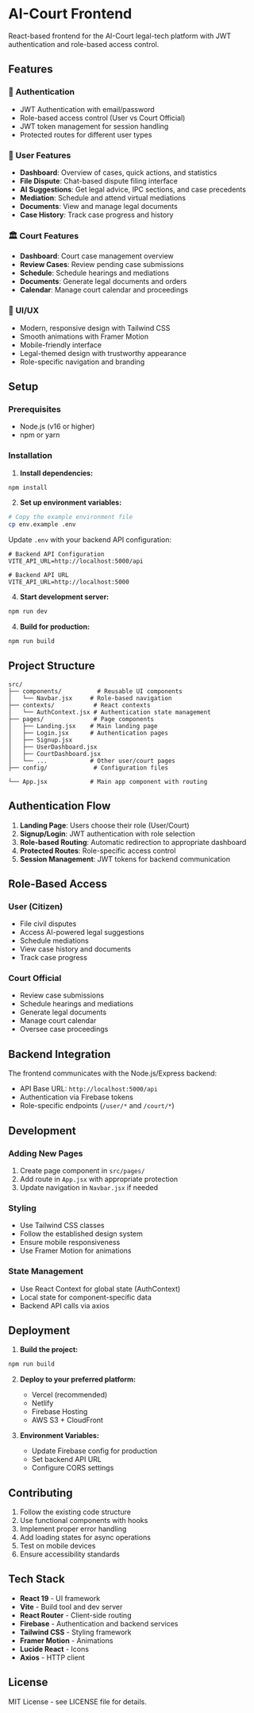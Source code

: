 # AI-Court Frontend

React-based frontend for the AI-Court legal-tech platform with JWT authentication and role-based access control.

## Features

### 🔐 Authentication
- JWT Authentication with email/password
- Role-based access control (User vs Court Official)
- JWT token management for session handling
- Protected routes for different user types

### 👤 User Features
- **Dashboard**: Overview of cases, quick actions, and statistics
- **File Dispute**: Chat-based dispute filing interface
- **AI Suggestions**: Get legal advice, IPC sections, and case precedents
- **Mediation**: Schedule and attend virtual mediations
- **Documents**: View and manage legal documents
- **Case History**: Track case progress and history

### 🏛️ Court Features
- **Dashboard**: Court case management overview
- **Review Cases**: Review pending case submissions
- **Schedule**: Schedule hearings and mediations
- **Documents**: Generate legal documents and orders
- **Calendar**: Manage court calendar and proceedings

### 🎨 UI/UX
- Modern, responsive design with Tailwind CSS
- Smooth animations with Framer Motion
- Mobile-friendly interface
- Legal-themed design with trustworthy appearance
- Role-specific navigation and branding

## Setup

### Prerequisites
- Node.js (v16 or higher)
- npm or yarn


### Installation

1. **Install dependencies:**
```bash
npm install
```

2. **Set up environment variables:**
```bash
# Copy the example environment file
cp env.example .env
```

Update `.env` with your backend API configuration:
```env
# Backend API Configuration
VITE_API_URL=http://localhost:5000/api

# Backend API URL
VITE_API_URL=http://localhost:5000
```



4. **Start development server:**
```bash
npm run dev
```

4. **Build for production:**
```bash
npm run build
```

## Project Structure

```
src/
├── components/          # Reusable UI components
│   └── Navbar.jsx     # Role-based navigation
├── contexts/           # React contexts
│   └── AuthContext.jsx # Authentication state management
├── pages/              # Page components
│   ├── Landing.jsx    # Main landing page
│   ├── Login.jsx      # Authentication pages
│   ├── Signup.jsx
│   ├── UserDashboard.jsx
│   ├── CourtDashboard.jsx
│   └── ...            # Other user/court pages
├── config/             # Configuration files

└── App.jsx            # Main app component with routing
```

## Authentication Flow

1. **Landing Page**: Users choose their role (User/Court)
2. **Signup/Login**: JWT authentication with role selection
3. **Role-based Routing**: Automatic redirection to appropriate dashboard
4. **Protected Routes**: Role-specific access control
5. **Session Management**: JWT tokens for backend communication

## Role-Based Access

### User (Citizen)
- File civil disputes
- Access AI-powered legal suggestions
- Schedule mediations
- View case history and documents
- Track case progress

### Court Official
- Review case submissions
- Schedule hearings and mediations
- Generate legal documents
- Manage court calendar
- Oversee case proceedings

## Backend Integration

The frontend communicates with the Node.js/Express backend:
- API Base URL: `http://localhost:5000/api`
- Authentication via Firebase tokens
- Role-specific endpoints (`/user/*` and `/court/*`)

## Development

### Adding New Pages
1. Create page component in `src/pages/`
2. Add route in `App.jsx` with appropriate protection
3. Update navigation in `Navbar.jsx` if needed

### Styling
- Use Tailwind CSS classes
- Follow the established design system
- Ensure mobile responsiveness
- Use Framer Motion for animations

### State Management
- Use React Context for global state (AuthContext)
- Local state for component-specific data
- Backend API calls via axios

## Deployment

1. **Build the project:**
```bash
npm run build
```

2. **Deploy to your preferred platform:**
   - Vercel (recommended)
   - Netlify
   - Firebase Hosting
   - AWS S3 + CloudFront

3. **Environment Variables:**
   - Update Firebase config for production
   - Set backend API URL
   - Configure CORS settings

## Contributing

1. Follow the existing code structure
2. Use functional components with hooks
3. Implement proper error handling
4. Add loading states for async operations
5. Test on mobile devices
6. Ensure accessibility standards

## Tech Stack

- **React 19** - UI framework
- **Vite** - Build tool and dev server
- **React Router** - Client-side routing
- **Firebase** - Authentication and backend services
- **Tailwind CSS** - Styling framework
- **Framer Motion** - Animations
- **Lucide React** - Icons
- **Axios** - HTTP client

## License

MIT License - see LICENSE file for details.
